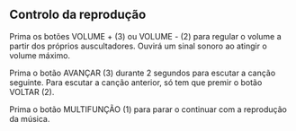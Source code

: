 ## Controlo da reprodução

Prima os botões VOLUME + (3) ou  VOLUME - (2) para regular o volume a partir dos próprios auscultadores. Ouvirá um sinal sonoro ao atingir o volume máximo.

Prima o botão AVANÇAR (3) durante 2 segundos para escutar a canção seguinte. Para escutar a canção anterior, só tem que premir o botão VOLTAR (2).

Prima o botão MULTIFUNÇÃO (1) para parar o continuar com a reprodução da música.

